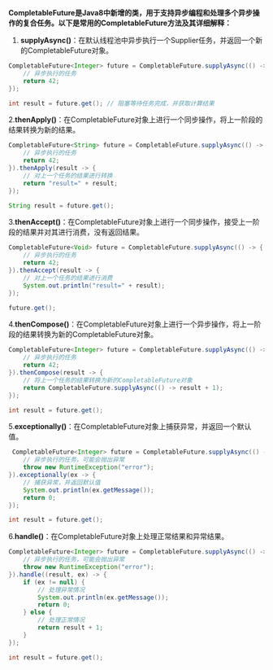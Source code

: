**CompletableFuture是Java8中新增的类，用于支持异步编程和处理多个异步操作的复合任务。以下是常用的CompletableFuture方法及其详细解释：**

1. **supplyAsync()**：在默认线程池中异步执行一个Supplier任务，并返回一个新的CompletableFuture对象。

```java
CompletableFuture<Integer> future = CompletableFuture.supplyAsync(() -> {
    // 异步执行的任务
    return 42;
});

int result = future.get(); // 阻塞等待任务完成，并获取计算结果
```

   2.**thenApply()**：在CompletableFuture对象上进行一个同步操作，将上一阶段的结果转换为新的结果。

```java
CompletableFuture<String> future = CompletableFuture.supplyAsync(() -> {
    // 异步执行的任务
    return 42;
}).thenApply(result -> {
    // 对上一个任务的结果进行转换
    return "result=" + result;
});

String result = future.get();
```

   3.**thenAccept()**：在CompletableFuture对象上进行一个同步操作，接受上一阶段的结果并对其进行消费，没有返回结果。

```java
CompletableFuture<Void> future = CompletableFuture.supplyAsync(() -> {
    // 异步执行的任务
    return 42;
}).thenAccept(result -> {
    // 对上一个任务的结果进行消费
    System.out.println("result=" + result);
});

future.get();
```

   4.**thenCompose()**：在CompletableFuture对象上进行一个异步操作，将上一阶段的结果转换为新的CompletableFuture对象。

```java
CompletableFuture<Integer> future = CompletableFuture.supplyAsync(() -> {
    // 异步执行的任务
    return 42;
}).thenCompose(result -> {
    // 将上一个任务的结果转换为新的CompletableFuture对象
    return CompletableFuture.supplyAsync(() -> result + 1); 
});

int result = future.get();
```

   5.**exceptionally()**：在CompletableFuture对象上捕获异常，并返回一个默认值。

```java
 CompletableFuture<Integer> future = CompletableFuture.supplyAsync(() -> {
    // 异步执行的任务，可能会抛出异常
    throw new RuntimeException("error");
}).exceptionally(ex -> {
    // 捕获异常，并返回默认值
    System.out.println(ex.getMessage());
    return 0;
});

int result = future.get();

```

   6.**handle()**：在CompletableFuture对象上处理正常结果和异常结果。

```java
CompletableFuture<Integer> future = CompletableFuture.supplyAsync(() -> {
    // 异步执行的任务，可能会抛出异常
    throw new RuntimeException("error");
}).handle((result, ex) -> {
    if (ex != null) {
        // 处理异常情况
        System.out.println(ex.getMessage());
        return 0;
    } else {
        // 处理正常情况
        return result + 1;
    }
});

int result = future.get();
```
